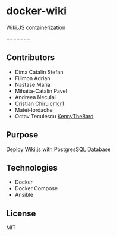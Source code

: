 # docker-wiki

Wiki.JS containerization


=======
## Contributors
- Dima Catalin Stefan
- Filimon Adrian
- Nastase Maria
- Mihaita-Catalin Pavel
- Andreea Neculai
- Cristian Chiru [cr1cr1](https://github.com/cr1cr1)
- Matei-Iordache
- Octav Teculescu [KennyTheBard](https://github.com/KennyTheBard)

## Purpose

Deploy [Wiki.js](https://github.com/Requarks/wiki) with PostgresSQL Database

## Technologies

- Docker
- Docker Compose
- Ansible

## License

MIT
